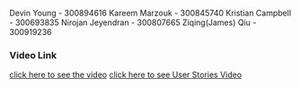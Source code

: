 Devin Young - 300894616
Kareem Marzouk - 300845740
Kristian Campbell - 300693835
Nirojan Jeyendran - 300807665
Ziqing(James) Qiu - 300919236



### Video Link


[click here to see the video](https://drive.google.com/drive/folders/137pc6v1kjZq0oG6qbcYCyTrYluH2U1mx?usp=sharing)
[click here to see User Stories Video](https://drive.google.com/open?id=1BUs_244gaxlBxdcCrkYitnyaZeZ5WdVW)

